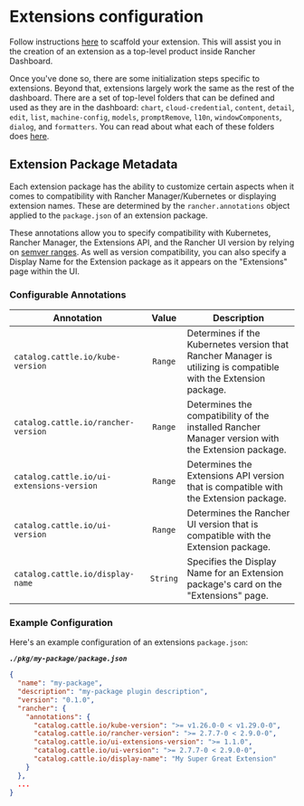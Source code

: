 # Extensions configuration

Follow instructions [here](./extensions-getting-started.md) to scaffold your extension. This will assist you in the creation of an extension as a top-level product inside Rancher Dashboard.

Once you've done so, there are some initialization steps specific to extensions. Beyond that, extensions largely work the same as the rest of the dashboard. There are a set of top-level folders that can be defined and used as they are in the dashboard: `chart`, `cloud-credential`, `content`, `detail`, `edit`, `list`, `machine-config`, `models`, `promptRemove`, `l10n`, `windowComponents`, `dialog`, and `formatters`. You can read about what each of these folders does [here](../code-base-works/directory-structure.md).

## Extension Package Metadata

Each extension package has the ability to customize certain aspects when it comes to compatibility with Rancher Manager/Kubernetes or displaying extension names. These are determined by the `rancher.annotations` object applied to the `package.json` of an extension package.

These annotations allow you to specify compatibility with Kubernetes, Rancher Manager, the Extensions API, and the Rancher UI version by relying on [semver ranges](https://www.npmjs.com/package/semver/v/6.3.0#ranges). As well as version compatibility, you can also specify a Display Name for the Extension package as it appears on the "Extensions" page within the UI.

### Configurable Annotations

| Annotation | Value | Description |
| ------ | :------: | --------------|
| `catalog.cattle.io/kube-version` | `Range` | Determines if the Kubernetes version that Rancher Manager is utilizing is compatible with the Extension package. |
| `catalog.cattle.io/rancher-version` | `Range` | Determines the compatibility of the installed Rancher Manager version with the Extension package. |
| `catalog.cattle.io/ui-extensions-version` | `Range` | Determines the Extensions API version that is compatible with the Extension package. |
| `catalog.cattle.io/ui-version` | `Range` | Determines the Rancher UI version that is compatible with the Extension package. |
| `catalog.cattle.io/display-name` | `String` | Specifies the Display Name for an Extension package's card on the "Extensions" page. |

### Example Configuration

Here's an example configuration of an extensions `package.json`:

___`./pkg/my-package/package.json`___
```json
{
  "name": "my-package",
  "description": "my-package plugin description",
  "version": "0.1.0",
  "rancher": {
    "annotations": {
      "catalog.cattle.io/kube-version": ">= v1.26.0-0 < v1.29.0-0",
      "catalog.cattle.io/rancher-version": ">= 2.7.7-0 < 2.9.0-0",
      "catalog.cattle.io/ui-extensions-version": ">= 1.1.0",
      "catalog.cattle.io/ui-version": ">= 2.7.7-0 < 2.9.0-0",
      "catalog.cattle.io/display-name": "My Super Great Extension"
    }
  },
  ...
}
```

